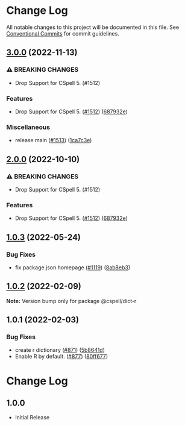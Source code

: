 # Change Log

All notable changes to this project will be documented in this file.
See [Conventional Commits](https://conventionalcommits.org) for commit guidelines.

## [3.0.0](https://github.com/LuizZak/cspell-dicts/compare/@cspell/dict-r-v2.0.0...@cspell/dict-r@3.0.0) (2022-11-13)


### ⚠ BREAKING CHANGES

* Drop Support for CSpell 5. (#1512)

### Features

* Drop Support for CSpell 5. ([#1512](https://github.com/LuizZak/cspell-dicts/issues/1512)) ([687932e](https://github.com/LuizZak/cspell-dicts/commit/687932e187e4bce87d7904e3a2e53dd6de6ac372))


### Miscellaneous

* release main ([#1513](https://github.com/LuizZak/cspell-dicts/issues/1513)) ([1ca7c3e](https://github.com/LuizZak/cspell-dicts/commit/1ca7c3ef9e48ab76719fd8e7b578eaee452ddf68))

## [2.0.0](https://github.com/streetsidesoftware/cspell-dicts/compare/@cspell/dict-r@1.0.3...@cspell/dict-r@2.0.0) (2022-10-10)


### ⚠ BREAKING CHANGES

* Drop Support for CSpell 5. (#1512)

### Features

* Drop Support for CSpell 5. ([#1512](https://github.com/streetsidesoftware/cspell-dicts/issues/1512)) ([687932e](https://github.com/streetsidesoftware/cspell-dicts/commit/687932e187e4bce87d7904e3a2e53dd6de6ac372))

## [1.0.3](https://github.com/streetsidesoftware/cspell-dicts/compare/@cspell/dict-r@1.0.2...@cspell/dict-r@1.0.3) (2022-05-24)


### Bug Fixes

* fix package.json homepage ([#1119](https://github.com/streetsidesoftware/cspell-dicts/issues/1119)) ([8ab8eb3](https://github.com/streetsidesoftware/cspell-dicts/commit/8ab8eb3733b7b9c783b5d93fdeff4d4ca739e8f4))





## [1.0.2](https://github.com/streetsidesoftware/cspell-dicts/compare/@cspell/dict-r@1.0.1...@cspell/dict-r@1.0.2) (2022-02-09)

**Note:** Version bump only for package @cspell/dict-r





## 1.0.1 (2022-02-03)


### Bug Fixes

* create r dictionary ([#871](https://github.com/streetsidesoftware/cspell-dicts/issues/871)) ([5b8641d](https://github.com/streetsidesoftware/cspell-dicts/commit/5b8641dc99b55a2cc934e2321ba20962e691909f))
* Enable R by default. ([#877](https://github.com/streetsidesoftware/cspell-dicts/issues/877)) ([80ff677](https://github.com/streetsidesoftware/cspell-dicts/commit/80ff6774669bbc5c33f4e6c9351f360e99c558dc))





# Change Log

## 1.0.0

- Initial Release
